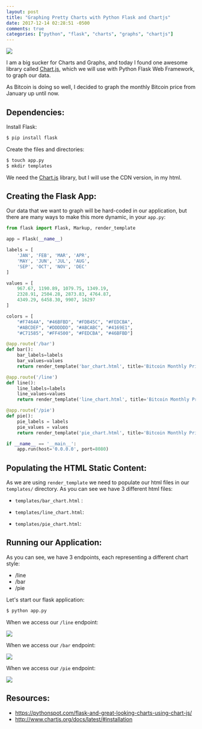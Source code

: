 ```yaml
---
layout: post
title: "Graphing Pretty Charts with Python Flask and Chartjs"
date: 2017-12-14 02:28:51 -0500
comments: true
categories: ["python", "flask", "charts", "graphs", "chartjs"] 
---
```


![](https://thumbsplus.tutsplus.com/uploads/users/1251/posts/28278/preview_image/chartjs-tutsplus.jpg)

I am a big sucker for Charts and Graphs, and today I found one awesome library called [Chart.js](http://www.chartjs.org/), which we will use with Python Flask Web Framework, to graph our data.

As Bitcoin is doing so well, I decided to graph the monthly Bitcoin price from January up until now.

<script id="mNCC" language="javascript">
    medianet_width = "728";
    medianet_height = "90";
    medianet_crid = "218284798";
    medianet_versionId = "3111299"; 
  </script>
<script src="//contextual.media.net/nmedianet.js?cid=8CUD78FSV"></script>

## Dependencies:

Install Flask:

```bash
$ pip install flask
```

Create the files and directories:

```bash
$ touch app.py
$ mkdir templates
```

We need the [Chart.js](http://www.chartjs.org/docs/latest/#installation) library, but I will use the CDN version, in my html.

## Creating the Flask App:

Our data that we want to graph will be hard-coded in our application, but there are many ways to make this more dynamic, in your `app.py`:

```python
from flask import Flask, Markup, render_template

app = Flask(__name__)

labels = [
    'JAN', 'FEB', 'MAR', 'APR',
    'MAY', 'JUN', 'JUL', 'AUG',
    'SEP', 'OCT', 'NOV', 'DEC'
]

values = [
    967.67, 1190.89, 1079.75, 1349.19,
    2328.91, 2504.28, 2873.83, 4764.87,
    4349.29, 6458.30, 9907, 16297
]

colors = [
    "#F7464A", "#46BFBD", "#FDB45C", "#FEDCBA",
    "#ABCDEF", "#DDDDDD", "#ABCABC", "#4169E1",
    "#C71585", "#FF4500", "#FEDCBA", "#46BFBD"]

@app.route('/bar')
def bar():
    bar_labels=labels
    bar_values=values
    return render_template('bar_chart.html', title='Bitcoin Monthly Price in USD', max=17000, labels=bar_labels, values=bar_values)

@app.route('/line')
def line():
    line_labels=labels
    line_values=values
    return render_template('line_chart.html', title='Bitcoin Monthly Price in USD', max=17000, labels=line_labels, values=line_values)

@app.route('/pie')
def pie():
    pie_labels = labels
    pie_values = values
    return render_template('pie_chart.html', title='Bitcoin Monthly Price in USD', max=17000, set=zip(values, labels, colors))

if __name__ == '__main__':
    app.run(host='0.0.0.0', port=8080)
```

## Populating the HTML Static Content:

As we are using `render_template` we need to populate our html files in our `templates/` directory. As you can see we have 3 different html files:

- `templates/bar_chart.html` :

<script src="https://gist.github.com/ruanbekker/019a893face148a43b048240a79c4605.js"></script>

- `templates/line_chart.html`:

<script src="https://gist.github.com/ruanbekker/b9fe6d95019a0e382108f7bfe3ed4122.js"></script>

- `templates/pie_chart.html`:

<script src="https://gist.github.com/ruanbekker/540737448cd8d4a1b427028fa713b061.js"></script>

## Running our Application:

As you can see, we have 3 endpoints, each representing a different chart style:

- /line
- /bar
- /pie

Let's start our flask application:

```bash
$ python app.py
```

When we access our `/line` endpoint:

![](https://i.snag.gy/M8FU6S.jpg)

When we access our `/bar` endpoint:

![](https://i.snag.gy/DTp0AZ.jpg)

When we access our `/pie` endpoint:

![](https://i.snag.gy/D6nqJN.jpg?nocache=1513261344206)

## Resources:

- https://pythonspot.com/flask-and-great-looking-charts-using-chart-js/
- http://www.chartjs.org/docs/latest/#installation

<script type="text/javascript">
  ( function() {
    if (window.CHITIKA === undefined) { window.CHITIKA = { 'units' : [] }; };
    var unit = {"calltype":"async[2]","publisher":"rbekker87","width":728,"height":90,"sid":"Chitika Default"};
    var placement_id = window.CHITIKA.units.length;
    window.CHITIKA.units.push(unit);
    document.write('<div id="chitikaAdBlock-' + placement_id + '"></div>');
}());
</script>
<script type="text/javascript" src="//cdn.chitika.net/getads.js" async></script>
